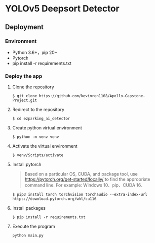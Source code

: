 # YOLOv5 Deepsort Detector
## Deployment
### Environment

- Python 3.6+，pip 20+
- Pytorch
- pip install -r requirements.txt


### Deploy the app

1. Clone the repository
    ```
    $ git clone https://github.com/kevinren1108/Apollo-Capstone-Project.git
    ```
2. Redirect to the repository
    ```
    $ cd ezparking_ai_detector
    ```
3. Create python virtual environment
    ```
    $ python -m venv venv
    ```
4. Activate the virtual environment
    ```
    $ venv/Scripts/activate
    ```
6. Install pytorch

    > Based on a particular OS, CUDA, and package tool, use https://pytorch.org/get-started/locally/ to find the appropriate command line. For example: Windows 10、pip、CUDA 16.
    ```
    $ pip3 install torch torchvision torchaudio --extra-index-url https://download.pytorch.org/whl/cu116
    ```
7. Install packages
    ```
    $ pip install -r requirements.txt
    ```
8. Execute the program
    ```
    python main.py
    ```
